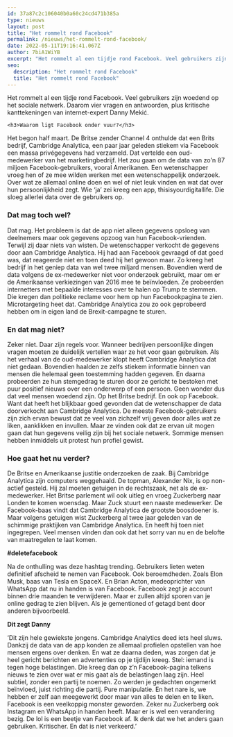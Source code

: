 ```yaml
---
id: 37a87c2c106040b0a60c24cd471b385a
type: nieuws
layout: post
title: "Het rommelt rond Facebook"
permalink: /nieuws/het-rommelt-rond-facebook/
date: 2022-05-11T19:16:41.067Z
author: 7biA1WiYB
excerpt: "Het rommelt al een tijdje rond Facebook. Veel gebruikers zijn woedend op het sociale netwerk. Daarom vier vragen en antwoorden, plus kritische kanttekeningen van internet-expert Danny Mekić.  "
seo:
  description: "Het rommelt rond Facebook"
  title: "Het rommelt rond Facebook"
---
```

Het rommelt al een tijdje rond Facebook. Veel gebruikers zijn woedend op het sociale netwerk. Daarom vier vragen en antwoorden, plus kritische kanttekeningen van internet-expert Danny Mekić.  

    <h3>Waarom ligt Facebook onder vuur?</h3>
<p>Het begon half maart. De Britse zender Channel 4 onthulde dat een Brits bedrijf, Cambridge Analytica, een paar jaar geleden stiekem via Facebook een massa privégegevens had verzameld. Dat vertelde een oud-medewerker van het marketingbedrijf. Het zou gaan om de data van zo'n 87 miljoen Facebook-gebruikers, vooral Amerikanen. Een wetenschapper vroeg hen of ze mee wilden werken met een wetenschappelijk onderzoek. Over wat ze allemaal online doen en wel of niet leuk vinden en wat dat over hun persoonlijkheid zegt. Wie ‘ja’ zei kreeg een app, thisisyourdigitallife. Die sloeg allerlei data over de gebruikers op.</p>
<h3>Dat mag toch wel?</h3>
<p>Dat mag. Het probleem is dat de app niet alleen gegevens opsloeg van deelnemers maar ook gegevens opzoog van hun Facebook-vrienden. Terwijl zij daar niets van wisten. De wetenschapper verkocht de gegevens door aan Cambridge Analytica. Hij had aan Facebook gevraagd of dat goed was, dat reageerde niet en toen deed hij het gewoon maar. Zo kreeg het bedrijf in het geniep data van wel twee miljard mensen. Bovendien werd de data volgens de ex-medewerker niet voor onderzoek gebruikt, maar om er de Amerikaanse verkiezingen van 2016 mee te beïnvloeden. Ze probeerden internetters met bepaalde interesses over te halen op Trump te stemmen. Die kregen dan politieke reclame voor hem op hun Facebookpagina te zien. Microtargeting heet dat. Cambridge Analytica zou zo ook geprobeerd hebben om in eigen land de Brexit-campagne te sturen.</p>
<h3>En dat mag niet?</h3>
<p>Zeker niet. Daar zijn regels voor. Wanneer bedrijven persoonlijke dingen vragen moeten ze duidelijk vertellen waar ze het voor gaan gebruiken. Als het verhaal van de oud-medewerker klopt heeft Cambridge Analytica dat niet gedaan. Bovendien haalden ze zelfs stiekem informatie binnen van mensen die helemaal geen toestemming hadden gegeven. En daarna probeerden ze hun stemgedrag te sturen door ze gericht te bestoken met puur positief nieuws over een onderwerp of een persoon. Geen wonder dus dat veel mensen woedend zijn. Op het Britse bedrijf. En ook op Facebook. Want dat heeft het blijkbaar goed gevonden dat de wetenschapper de data doorverkocht aan Cambridge Analytica. De meeste Facebook-gebruikers zijn zich ervan bewust dat ze veel van zichzelf vrij geven door alles wat ze liken, aanklikken en invullen. Maar ze vinden ook dat ze ervan uit mogen gaan dat hun gegevens veilig zijn bij het sociale netwerk. Sommige mensen hebben inmiddels uit protest hun profiel gewist.</p>
<h3>Hoe gaat het nu verder?</h3>
<p>De Britse en Amerikaanse justitie onderzoeken de zaak. Bij Cambridge Analytica zijn computers weggehaald. De topman, Alexander Nix, is op non-actief gesteld. Hij zal moeten getuigen in de rechtszaak, net als de ex-medewerker. Het Britse parlement wil ook uitleg en vroeg Zuckerberg naar Londen te komen woensdag. Maar Zuck stuurt een naaste medewerker. De Facebook-baas vindt dat Cambridge Analytica de grootste boosdoener is. Maar volgens getuigen wist Zuckerberg al twee jaar geleden van de schimmige praktijken van Cambridge Analytica. En heeft hij toen niet ingegrepen. Veel mensen vinden dan ook dat het sorry van nu en de belofte van maatregelen te laat komen.</p>
<div class="kader">
<p><strong>#deletefacebook</strong></p>
<p>Na de onthulling was deze hashtag trending. Gebruikers lieten weten definitief afscheid te nemen van Facebook. Ook beroemdheden. Zoals Elon Musk, baas van Tesla en SpaceX. En Brian Acton, medeoprichter van WhatsApp dat nu in handen is van Facebook. Facebook zegt je account binnen drie maanden te verwijderen. Maar er zullen altijd sporen van je online gedrag te zien blijven. Als je gementioned of getagd bent door anderen bijvoorbeeld.</p>
</div>
<div class="kader">
<p><strong>Dit zegt Danny</strong></p>
<p>‘Dit zijn hele gewiekste jongens. Cambridge Analytics deed iets heel sluws. Dankzij de data van de app konden ze allemaal profielen opstellen van hoe mensen ergens over denken. En wat ze daarna deden, was zorgen dat je heel gericht berichten en advertenties op je tijdlijn kreeg. Stel: iemand is tegen hoge belastingen. Die kreeg dan op z’n Facebook-pagina telkens nieuws te zien over wat er mis gaat als de belastingen laag zijn. Heel subtiel, zonder een partij te noemen. Zo werden je gedachten ongemerkt beïnvloed, juist richting die partij. Pure manipulatie. En het nare is, we hebben er zelf aan meegewerkt door maar van alles te delen en te liken. Facebook is een veelkoppig monster geworden. Zeker nu Zuckerberg ook Instagram en WhatsApp in handen heeft. Maar er is wel een verandering bezig. De lol is een beetje van Facebook af. Ik denk dat we het anders gaan gebruiken. Kritischer. En dat is niet verkeerd.’</p>
</div>
  
